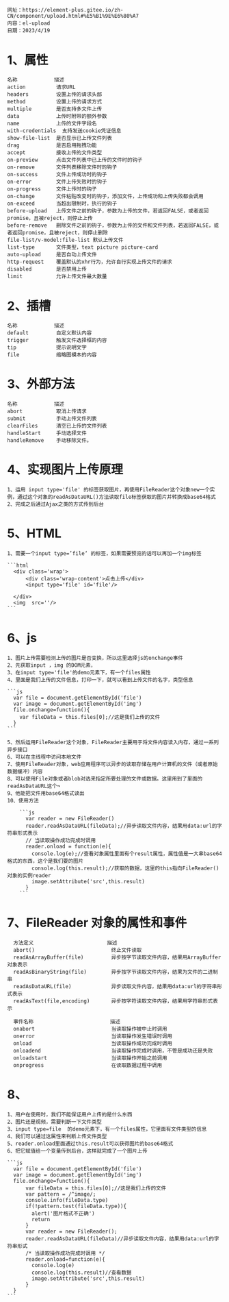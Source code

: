 ##

    网址：https://element-plus.gitee.io/zh-CN/component/upload.html#%E5%B1%9E%E6%80%A7
    内容：el-upload
    日期：2023/4/19

# 1、属性

    名称            描述
    action          请求URL
    headers         设置上传的请求头部
    method          设置上传的请求方式
    multiple        是否支持多文件上传
    data            上传时附带的额外参数
    name            上传的文件字段名
    with-credentials  支持发送cookie凭证信息
    show-file-list  是否显示已上传文件列表
    drag            是否启用拖拽功能
    accept          接收上传的文件类型
    on-preview      点击文件列表中已上传的文件时的钩子
    on-remove       文件列表移除文件时的钩子
    on-success      文件上传成功时的钩子
    on-error        文件上传失败时的钩子
    on-progress     文件上传时的钩子
    on-change       文件粘贴改变时的钩子，添加文件，上传成功和上传失败都会调用
    on-exceed       当超出限制时，执行的钩子
    before-upload   上传文件之前的钩子，参数为上传的文件，若返回FALSE，或者返回promise，且被reject，则停止上传
    before-remove   删除文件之前的钩子，参数为上传的文件和文件列表，若返回FALSE，或者返回promise，且被reject，则停止删除
    file-list/v-model:file-list 默认上传文件
    list-type       文件类型，text picture picture-card
    auto-upload     是否自动上传文件
    http-request    覆盖默认的xhr行为，允许自行实现上传文件的请求
    disabled        是否禁用上传
    limit           允许上传文件最大数量

# 2、插槽

    名称            描述
    default         自定义默认内容
    trigger         触发文件选择框的内容
    tip             提示说明文字
    file            缩略图模本的内容

# 3、外部方法

    名称            描述
    abort           取消上传请求
    submit          手动上传文件列表
    clearFiles      清空已上传的文件列表
    handleStart     手动选择文件
    handleRemove    手动移除文件。

# 4、实现图片上传原理

    1、运用 input type='file' 的标签获取图片，再使用FileReader这个对象new一个实例，通过这个对象的readAsDataURL()方法读取file标签获取的图片并转换成base64格式
    2、完成之后通过Ajax之类的方式传到后台

# 5、HTML

    1、需要一个input type=’file‘ 的标签，如果需要预览的话可以再加一个img标签

    ```html
      <div class='wrap'>
          <div class='wrap-content'>点击上传</div>
          <input type='file' id='file'/>

      </div>
      <img  src=''/>
    ```

# 6、js

    1、图片上传需要检测上传的图片是否变换，所以这里选择js的onchange事件
    2、先获取input ，img 的DOM元素，
    3、在input type='file'的demo元素下，有一个files属性
    4、里面是我们上传的文件信息，打印一下，就可以看到上传文件的名字，类型信息

    ```js
      var file = document.getElementById('file')
      var image = document.getElementById('img')
      file.onchange=function(){
        var fileData = this.files[0];//这是我们上传的文件
      }
    ```

    5、然后运用FileReader这个对象，FileReader主要用于将文件内容读入内存，通过一系列异步接口
    6、可以在主线程中访问本地文件
    7、使用FileReader对象，web应用程序可以异步的读取存储在用户计算机的文件（或者原始数据缓冲）内容
    8、可以使用File对象或者blob对选来指定所要处理的文件或数据。这里用到了里面的readAsDataURL这个¬
    9、他能把文件用base64格式读出
    10、使用方法

        ```js
          var reader = new FileReader()
          reader.readAsDataURL(fileData);//异步读取文件内容，结果用data:url的字符串形式表示
          // 当读取操作成功完成时调用
          reader.onload = function(e){
            console.log(e);//查看对象属性里面有个result属性，属性值是一大串base64格式的东西，这个是我们要的图片
            console.log(this.result);//获取的数据，这里的this指向FileReader()对象的实例reader
            image.setAttribute('src',this.result)
          }
        ```

# 7、FileReader 对象的属性和事件

      方法定义                        描述
      abort()                         终止文件读取
      readAsArrayBuffer(file)         异步按字节读取文件内容，结果用ArrayBuffer对象表示
      readAsBinaryString(file)        异步按字节读取文件内容，结果为文件的二进制串
      readAsDataURL(file)             异步读取文件内容，结果用data:url的字符串形式表示
      readAsText(file,encoding)       异步按字符读取文件内容，结果用字符串形式表示

      事件名称                         描述
      onabort                         当读取操作被中止时调用
      onerror                         当读取操作发生错误时调用
      onload                          当读取操作成功完成时调用
      onloadend                       当读取操作完成时调用，不管是成功还是失败
      onloadstart                     当读取操作开始之前调用
      onprogress                      在读取数据过程中调用

# 8、

    1、用户在使用时，我们不能保证用户上传的是什么东西
    2、图片还是视频，需要判断一下文件类型
    3、input type=file  的demo元素下，有一个files属性，它里面有文件类型的信息
    4、我们可以通过这属性来判断上传文件类型
    5、reader.onload里面通过this.result可以获得图片的base64格式
    6、把它赋值给一个变量传到后台，这样就完成了一个图片上传

    ```js
      var file = document.getElementById('file')
      var image = document.getElementById('img')
      file.onchange=function(){
          var fileData = this.files[0];//这是我们上传的文件
          var pattern = /^image/;
          console.info(fileData.type)
          if(!pattern.test(fileData.type)){
            alert('图片格式不正确')
            return
          }
          var reader = new FileReader();
          reader.readAsDataURL(fileData)//异步读取文件内容，结果用data:url的字符串形式
          /* 当读取操作成功完成时调用 */
          reader.onload=function(e){
            console.log(e)
            console.log(this.result)//查看数据
            image.setAttribute('src',this.result)
          }
      }
    ```
